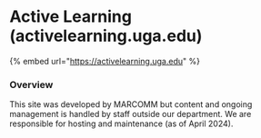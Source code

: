 # Active Learning (activelearning.uga.edu)

{% embed url="https://activelearning.uga.edu" %}

### Overview

This site was developed by MARCOMM but content and ongoing management is handled by staff outside our department. We are responsible for hosting and maintenance (as of April 2024).
